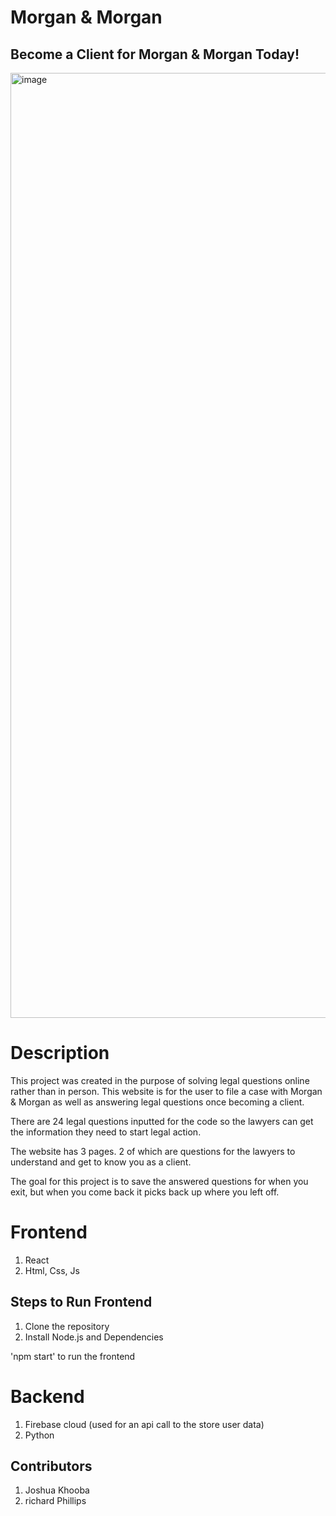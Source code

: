 # Morgan & Morgan

## Become a Client for Morgan & Morgan Today!

<img width="1512" alt="image" src="https://user-images.githubusercontent.com/93966949/235365130-92ab50c5-9874-4ef1-8282-1d3abe9f636c.png">

# Description

This project was created in the purpose of solving legal questions online rather than in person. This website is for the user to file a case with Morgan & Morgan as well as answering legal questions once becoming a client.

There are 24 legal questions inputted for the code so the lawyers can get the information they need to start legal action.

The website has 3 pages. 2 of which are questions for the lawyers to understand and get to know you as a client.

The goal for this project is to save the answered questions for when you exit, but when you come back it picks back up where you left off.

# Frontend

1. React
2. Html, Css, Js

## Steps to Run Frontend

  1. Clone the repository
  2. Install Node.js and Dependencies

'npm start' to run the frontend

# Backend

1. Firebase cloud (used for an api call to the store user data)
2. Python

## Contributors

1. Joshua Khooba
2. richard Phillips
